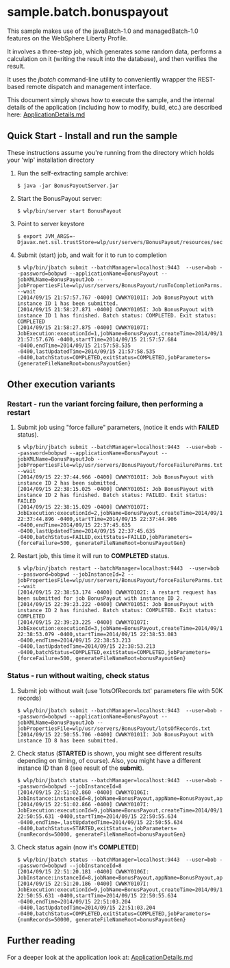 # sample.batch.bonuspayout

This sample makes use of the javaBatch-1.0 and managedBatch-1.0 features on the WebSphere Liberty Profile.

It involves a three-step job, which generates some random data, performs a calculation on it (writing the result into the database), and then verifies the result.

It uses the *jbatch* command-line utility to conveniently wrapper the REST-based remote dispatch and management interface.

This document simply shows how to execute the sample, and the internal details of the application (including how to 
modify, build, etc.) are described here: [ApplicationDetails.md](ApplicationDetails.md)

## Quick Start - Install and run the sample

These instructions assume you're running from the directory which holds your 'wlp' installation directory

1. Run the self-extracting sample archive:
    ```
    $ java -jar BonusPayoutServer.jar
    ```

2. Start the BonusPayout server:
    ```
    $ wlp/bin/server start BonusPayout
    ```

3. Point to server keystore
    ```
    $ export JVM_ARGS=-Djavax.net.ssl.trustStore=wlp/usr/servers/BonusPayout/resources/security/key.jks
    ```

4. Submit (start) job, and wait for it to run to completion
    ```
    $ wlp/bin/jbatch submit --batchManager=localhost:9443  --user=bob --password=bobpwd --applicationName=BonusPayout --jobXMLName=BonusPayoutJob --jobPropertiesFile=wlp/usr/servers/BonusPayout/runToCompletionParms.txt  --wait
    [2014/09/15 21:57:57.767 -0400] CWWKY0101I: Job BonusPayout with instance ID 1 has been submitted.
    [2014/09/15 21:58:27.871 -0400] CWWKY0105I: Job BonusPayout with instance ID 1 has finished. Batch status: COMPLETED. Exit status: COMPLETED
    [2014/09/15 21:58:27.875 -0400] CWWKY0107I: JobExecution:executionId=1,jobName=BonusPayout,createTime=2014/09/15 21:57:57.676 -0400,startTime=2014/09/15 21:57:57.684 -0400,endTime=2014/09/15 21:57:58.535 -0400,lastUpdatedTime=2014/09/15 21:57:58.535 -0400,batchStatus=COMPLETED,exitStatus=COMPLETED,jobParameters={generateFileNameRoot=bonusPayoutGen}
    ```

## Other execution variants 
### Restart - run the variant forcing failure, then performing a restart

1. Submit job using "force failure" parameters, (notice it ends with **FAILED** status).

    ```
    $ wlp/bin/jbatch submit --batchManager=localhost:9443  --user=bob --password=bobpwd --applicationName=BonusPayout --jobXMLName=BonusPayoutJob --jobPropertiesFile=wlp/usr/servers/BonusPayout/forceFailureParms.txt --wait 
    [2014/09/15 22:37:44.966 -0400] CWWKY0101I: Job BonusPayout with instance ID 2 has been submitted.
    [2014/09/15 22:38:15.025 -0400] CWWKY0105I: Job BonusPayout with instance ID 2 has finished. Batch status: FAILED. Exit status: FAILED
    [2014/09/15 22:38:15.029 -0400] CWWKY0107I: JobExecution:executionId=2,jobName=BonusPayout,createTime=2014/09/15 22:37:44.896 -0400,startTime=2014/09/15 22:37:44.906 -0400,endTime=2014/09/15 22:37:45.635 -0400,lastUpdatedTime=2014/09/15 22:37:45.635 -0400,batchStatus=FAILED,exitStatus=FAILED,jobParameters={forceFailure=500, generateFileNameRoot=bonusPayoutGen}
    ```

2. Restart job, this time it will run to **COMPLETED** status.
    ```
    $ wlp/bin/jbatch restart --batchManager=localhost:9443  --user=bob --password=bobpwd --jobInstanceId=2 --jobPropertiesFile=wlp/usr/servers/BonusPayout/forceFailureParms.txt --wait
    [2014/09/15 22:38:53.174 -0400] CWWKY0102I: A restart request has been submitted for job BonusPayout with instance ID 2.
    [2014/09/15 22:39:23.222 -0400] CWWKY0105I: Job BonusPayout with instance ID 2 has finished. Batch status: COMPLETED. Exit status: COMPLETED
    [2014/09/15 22:39:23.225 -0400] CWWKY0107I: JobExecution:executionId=3,jobName=BonusPayout,createTime=2014/09/15 22:38:53.079 -0400,startTime=2014/09/15 22:38:53.083 -0400,endTime=2014/09/15 22:38:53.213 -0400,lastUpdatedTime=2014/09/15 22:38:53.213 -0400,batchStatus=COMPLETED,exitStatus=COMPLETED,jobParameters={forceFailure=500, generateFileNameRoot=bonusPayoutGen}
    ```

### Status - run without waiting, check status

1. Submit job without wait (use 'lotsOfRecords.txt' parameters file with 50K records)
    ```
    $ wlp/bin/jbatch submit --batchManager=localhost:9443  --user=bob --password=bobpwd --applicationName=BonusPayout --jobXMLName=BonusPayoutJob --jobPropertiesFile=wlp/usr/servers/BonusPayout/lotsOfRecords.txt
    [2014/09/15 22:50:55.706 -0400] CWWKY0101I: Job BonusPayout with instance ID 8 has been submitted.
    ```
    
2. Check status (**STARTED** is shown, you might see different results depending on timing, of course).  Also, you might have a different instance ID than 8 (see result of the **submit**).
    ```
    $ wlp/bin/jbatch status --batchManager=localhost:9443  --user=bob --password=bobpwd --jobInstanceId=8
    [2014/09/15 22:51:02.860 -0400] CWWKY0106I: JobInstance:instanceId=8,jobName=BonusPayout,appName=BonusPayout,appTag=bob
    [2014/09/15 22:51:02.866 -0400] CWWKY0107I: JobExecution:executionId=9,jobName=BonusPayout,createTime=2014/09/15 22:50:55.631 -0400,startTime=2014/09/15 22:50:55.634 -0400,endTime=,lastUpdatedTime=2014/09/15 22:50:55.634 -0400,batchStatus=STARTED,exitStatus=,jobParameters={numRecords=50000, generateFileNameRoot=bonusPayoutGen}
    ```

2. Check status again (now it's **COMPLETED**)
    ```
    $ wlp/bin/jbatch status --batchManager=localhost:9443  --user=bob --password=bobpwd --jobInstanceId=8
    [2014/09/15 22:51:20.181 -0400] CWWKY0106I: JobInstance:instanceId=8,jobName=BonusPayout,appName=BonusPayout,appTag=bob
    [2014/09/15 22:51:20.186 -0400] CWWKY0107I: JobExecution:executionId=9,jobName=BonusPayout,createTime=2014/09/15 22:50:55.631 -0400,startTime=2014/09/15 22:50:55.634 -0400,endTime=2014/09/15 22:51:03.204 -0400,lastUpdatedTime=2014/09/15 22:51:03.204 -0400,batchStatus=COMPLETED,exitStatus=COMPLETED,jobParameters={numRecords=50000, generateFileNameRoot=bonusPayoutGen}
    ```

## Further reading

For a deeper look at the application look at:
[ApplicationDetails.md](ApplicationDetails.md)


